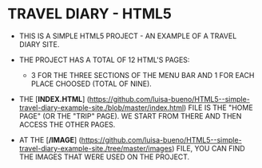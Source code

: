 # TRAVEL DIARY - HTML5

* THIS IS A SIMPLE HTML5 PROJECT - AN EXAMPLE OF A TRAVEL DIARY SITE.

* THE PROJECT HAS A TOTAL OF 12 HTML'S PAGES:
  * 3 FOR THE THREE SECTIONS OF THE MENU BAR AND 1 FOR EACH PLACE CHOOSED (TOTAL OF NINE).

* THE [__INDEX.HTML__] (https://github.com/luisa-bueno/HTML5--simple-travel-diary-example-site./blob/master/index.html) FILE IS THE "HOME PAGE" (OR THE "TRIP" PAGE). WE START FROM THERE AND THEN ACCESS THE OTHER PAGES.

* AT THE [**/IMAGE**] (https://github.com/luisa-bueno/HTML5--simple-travel-diary-example-site./tree/master/images) FILE, YOU CAN FIND THE IMAGES THAT WERE USED ON THE PROJECT.
